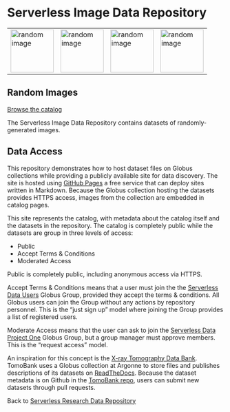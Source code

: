# Serverless Image Data Repository

<table>
	<tr>
	<td>
		<img src="https://g-b0978f.0ed28.75bc.data.globus.org/public/unostentation-exhalation.png"
		alt="random image" width="100"/> 
	</td>
	<td>
		<img
	src="https://g-b0978f.0ed28.75bc.data.globus.org/serverless/public/PRONENESS405/qualifiedly-stickiness.png"
	alt="random image" width="100"/> 
	</td>
	<td>
	<img
	src="https://g-b0978f.0ed28.75bc.data.globus.org/serverless/public/BOUNDEDNESS285/beveil-Gleditsia.png"
	alt="random image" width="100"/> 
	</td>
	<td>
	<img
	src="https://g-b0978f.0ed28.75bc.data.globus.org/serverless/public/BOUNDEDNESS285/beveil-anapaestical.png"
	alt="random image" width="100"/> 
	</td>
	</tr>
</table>
	
## Random Images

[Browse the catalog](catalog.html)

The Serverless Image Data Repository contains datasets of
randomly-generated images.

## Data Access

This repository demonstrates how to host dataset files on Globus collections while
providing a publicly available site for data discovery. The site is
hosted using [GitHub Pages](https://pages.github.com) a free service
that can deploy sites written in Markdown. Because the Globus
collection hosting the datasets provides HTTPS access, images from the
collection are embedded in catalog pages.

This site represents the catalog, with metadata about the catalog
itself and the datasets in the repository. The catalog is completely
public while the datasets are group in three levels of access:

- Public
- Accept Terms & Conditions
- Moderated Access

Public is completely public, including anonymous access via HTTPS. 

Accept Terms & Conditions means that a user must join the the [Serverless Data
Users](https://app.globus.org/groups/260da91f-3496-11ed-b941-972795fc9504/about)
Globus Group, provided they accept the terms & conditions. All Globus users
can join the Group without any actions by repository personnel. This is the “just sign
up” model where joining the Group provides a list of registered users.

Moderate Access means that the user can ask to join the [Serverless
Data Project
One](https://app.globus.org/groups/cf9d1f5b-3496-11ed-b941-972795fc9504/about)
Globus Group, but a group manager must approve members. This is the “request access” model.

An inspiration for this concept is the [X-ray Tomography Data
Bank](https://tomobank.readthedocs.io/). TomoBank uses a Globus
collection at Argonne to store files and publishes descriptions of its
datasets on [ReadTheDocs](https://readthedocs.org). Because the
dataset metadata is on Github in the [TomoBank
repo](https://github.com/tomography/tomobank), users can submit new
datasets through pull requests.

Back to [Serverless Research Data Repository](../)
